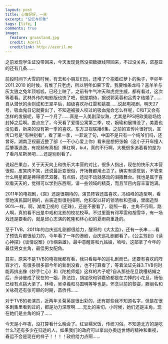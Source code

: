 ```yaml
---
layout: post
title: 心情好好，一天
excerpt: "记忆与印象"
tags: [life, ]
comments: true
image:
  feature: grassland.jpg
  credit: Azeril
  creditlink: http://azeril.me
---
```




之前发现学生证没带回来，今天发现竟然没把数据线带回来，不过没关系，诺基亚的还有几条……

前段时间下大雪的时候，有去和小朋友们玩，还堆了个抱着红萝卜的兔子，辛卯年 2011.2010 的时候，有堆了只老虎，所以明年如果下雪，我要堆条龙吗？喜羊羊与灰太狼之兔年顶呱呱，已经上映了，之前有牛气冲天和虎虎生威，都有看过，这次等着看。武林外传的电影版也快了吧，很是期待，据说郭芙蓉和吕秀才结婚了……自从潜伏的余则成和王翠平后，超级喜欢孙红雷和姚晨……说起电视剧，明天27号，吸血鬼日记就要出了，不知道被狼人咬过的吸血鬼会怎么样呢，C和T又会有怎样的发展呢，等了一个月了……真是一入美剧深似海，尤其是PPS把欧美剧场给封掉之后啊。差点忘了，今天看了爱情公寓第二季，哎，婉瑜和展博没了，美嘉也没见着，新来的没有第一季的喜欢，东方卫视联播6集，之前的宣传片很好玩，宣传口号是“有种别看”，看了第一季，一菲说了句，中国不是只有一个纯爷们吗，还曾哥。湖南卫视最近整了部《一不小心爱上你》看来是想把张翰（这小子开车撞人后肇事逃逸，有视频有真相）捧红啊，but，真的不行啊，大概很多追着看的是为了看丹尼斯吴吧……还是别别看了。

说起芒果台，关于天天向上和快乐大本营的对比，很多人指出，现在的快乐大本营很假，皮笑肉不笑，还说最近变很俗，开场舞都用忐忑了。确实有感觉到，不管来什么明星都是捧得德艺双馨，有点假，还动不动就感动的泪撒舞台。我也是属于喜欢看天天的，觉得可以学到东西啊，请一些领域的精英，而且节目内容丰富饱满。

2011年的电视剧，《宫》还是很期待的，演员阵容还蛮喜欢，冯绍峰的造型啊，看惯他演民国时期的，古装造型很别扭啊，他和安以轩的锁清秋和芸娘，里面造型90%一样。啊，湖南卫视的《还珠》，还是不要看了，剧照一看，主角不行啊，路人啊，真的看不出是中戏和北影的校花校草。不过里面有邓萃雯和胡雪华，有一场戏还是要看的，就是邱心志演的乾隆和林心如的夏雨荷重逢的。

至于TVB，2011年的台庆巡礼剧都很给力，醒哥的《大太监》，还有一长串……看了预告片都很给力的，今年看了一年的港剧，台庆巡礼剧都看了，《公主驾到》《读心神探》《谈情说案》《巾帼枭雄》，最中意醒哥和九姑娘，哈哈，这部拿了今年的最佳男女主角，最佳男女配角。

其实，原来不是TVB的电视我都有看，我只看每年的巡礼剧而已，还要有喜欢的阵容才行，有很多很多部今年的新剧没看，也不打算看了，等着法证先锋3.TVB何时能再排出像《妙手仁心》和《陀枪师姐》这样的片子呢?自从那些花旦跳槽结婚之后，佘诗曼成了现在的一姐，陈法拉，胡定欣和钟嘉欣都是在力捧的小花旦，杨怡已经有点挑大梁了。林峰，吴卓羲和马国明等等也是。怀念以前的黎姿，滕丽名和关咏荷还有张可颐的时期，苗侨伟……

对于TVB的老演员，近两年关菊英是很出彩的，还有那些我不知道名字，但是在很多剧集里看到过的，都是功力深厚啊……无比的亲切，小时候，她们还是主角，现在她们是主角的妈了……

今天是小年夜，没打算看什么晚会了。红豆糯米饭，传统习俗。不知道北方的是吃什么?还有多少在归途的人，如果我们的政府可以拿出办奥运世博的精神和重视，春运不会是现在的样子！！！！政府给力点啊……
